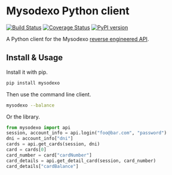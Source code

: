 # Mysodexo Python client

[![Build Status](https://travis-ci.com/AndreMiras/mysodexo.svg?branch=develop)](https://travis-ci.com/AndreMiras/mysodexo)
[![Coverage Status](https://coveralls.io/repos/github/AndreMiras/mysodexo/badge.svg?branch=develop)](https://coveralls.io/github/AndreMiras/mysodexo?branch=develop)
[![PyPI version](https://badge.fury.io/py/mysodexo.svg)](https://badge.fury.io/py/mysodexo)

A Python client for the Mysodexo [reverse engineered API](https://github.com/AndreMiras/mysodexo/blob/develop/docs/ReverseEngineering.md).


## Install & Usage
Install it with pip.
```sh
pip install mysodexo
```
Then use the command line client.
```sh
mysodexo --balance
```
Or the library.
```python
from mysodexo import api
session, account_info = api.login("foo@bar.com", "password")
dni = account_info["dni"]
cards = api.get_cards(session, dni)
card = cards[0]
card_number = card["cardNumber"]
card_details = api.get_detail_card(session, card_number)
card_details["cardBalance"]
```
